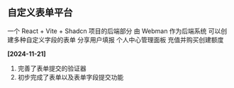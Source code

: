 ## 自定义表单平台
一个 React + Vite + Shadcn 项目的后端部分
由 Webman 作为后端系统
可以创建多种自定义字段的表单
分享用户填报
个人中心管理面板
充值并购买创建额度

**[2024-11-21]**
1. 完善了表单提交的验证器
2. 初步完成了表单以及表单字段提交功能
